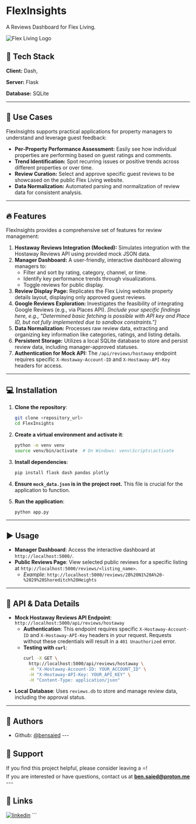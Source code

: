 # FlexInsights

A Reviews Dashboard for Flex Living.

![Flex Living Logo](https://i.ibb.co/7NgQf8LS/flex-living-logo1.jpg)

## 🧰 Tech Stack

**Client:** Dash,

**Server:** Flask

**Database:** SQLite

---

## 🚀 Use Cases

FlexInsights supports practical applications for property managers to understand and leverage guest feedback:

- **Per-Property Performance Assessment:** Easily see how individual properties are performing based on guest ratings and comments.
- **Trend Identification:** Spot recurring issues or positive trends across different properties or over time.
- **Review Curation:** Select and approve specific guest reviews to be showcased on the public Flex Living website.
- **Data Normalization:** Automated parsing and normalization of review data for consistent analysis.

---

## 🔥 Features

FlexInsights provides a comprehensive set of features for review management:

1.  **Hostaway Reviews Integration (Mocked):** Simulates integration with the Hostaway Reviews API using provided mock JSON data.
2.  **Manager Dashboard:** A user-friendly, interactive dashboard allowing managers to:
    - Filter and sort by rating, category, channel, or time.
    - Identify key performance trends through visualizations.
    - Toggle reviews for public display.
3.  **Review Display Page:** Replicates the Flex Living website property details layout, displaying only approved guest reviews.
4.  **Google Reviews Exploration:** Investigates the feasibility of integrating Google Reviews (e.g., via Places API). _[Include your specific findings here, e.g., "Determined basic fetching is possible with API key and Place ID, but not fully implemented due to sandbox constraints."]_
5.  **Data Normalization:** Processes raw review data, extracting and organizing key information like categories, ratings, and listing details.
6.  **Persistent Storage:** Utilizes a local SQLite database to store and persist review data, including manager-approved statuses.
7.  **Authentication for Mock API:** The `/api/reviews/hostaway` endpoint requires specific `X-Hostaway-Account-ID` and `X-Hostaway-API-Key` headers for access.

---

## 💻 Installation

1.  **Clone the repository**:

    ```bash
    git clone <repository_url>
    cd FlexInsights
    ```

2.  **Create a virtual environment and activate it**:

    ```bash
    python -m venv venv
    source venv/bin/activate  # On Windows: venv\Scripts\activate
    ```

3.  **Install dependencies**:

    ```bash
    pip install flask dash pandas plotly
    ```

4.  **Ensure `mock_data.json` is in the project root.** This file is crucial for the application to function.

5.  **Run the application**:
    ```bash
    python app.py
    ```

---

## ▶️ Usage

- **Manager Dashboard**: Access the interactive dashboard at `http://localhost:5000/`.
- **Public Reviews Page**: View selected public reviews for a specific listing at `http://localhost:5000/reviews/<listing_name>`.
  - _Example_: `http://localhost:5000/reviews/2B%20N1%20A%20-%2029%20Shoreditch%20Heights`

---

## 🧪 API & Data Details

- **Mock Hostaway Reviews API Endpoint**: `http://localhost:5000/api/reviews/hostaway`
  - **Authentication**: This endpoint requires specific `X-Hostaway-Account-ID` and `X-Hostaway-API-Key` headers in your request. Requests without these credentials will result in a `401 Unauthorized` error.
  - **Testing with `curl`**:
    ```bash
    curl -X GET \
      http://localhost:5000/api/reviews/hostaway \
      -H "X-Hostaway-Account-ID: YOUR_ACCOUNT_ID" \
      -H "X-Hostaway-API-Key: YOUR_API_KEY" \
      -H "Content-Type: application/json"
    ```
- **Local Database**: Uses `reviews.db` to store and manage review data, including the approval status.

---

## 📝 Authors

- Github: [@bensaied](https://www.github.com/bensaied) ---

## 💝 Support

If you find this project helpful, please consider leaving a ⭐️!  
If you are interested or have questions, contact us at **ben.saied@proton.me** ---

## 🔗 Links

[![linkedin](https://img.shields.io/badge/linkedin-0A66C2?style=for-the-badge&logo=linkedin&logoColor=white)](https://www.linkedin.com/in/bensaied/) ```
